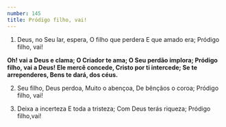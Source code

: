 ```yaml
---
number: 145
title: Pródigo filho, vai!
---
```


1. Deus, no Seu lar, espera,
  O filho que perdera
  E que amado era;
  Pródigo filho, vai!

  __Oh! vai a Deus e clama;
  O Criador te ama;
  O Seu perdão implora;
  Pródigo filho, vai a Deus!
  Ele mercê concede,
  Cristo por ti intercede;
  Se te arrependeres,
  Bens te dará, dos céus.__

2. Seu filho, Deus perdoa,
  Muito o abençoa,
  De bênçãos o coroa;
  Pródigo filho, vai!

3. Deixa a incerteza
  E toda a tristeza;
  Com Deus terás riqueza;
  Pródigo filho,vai!
